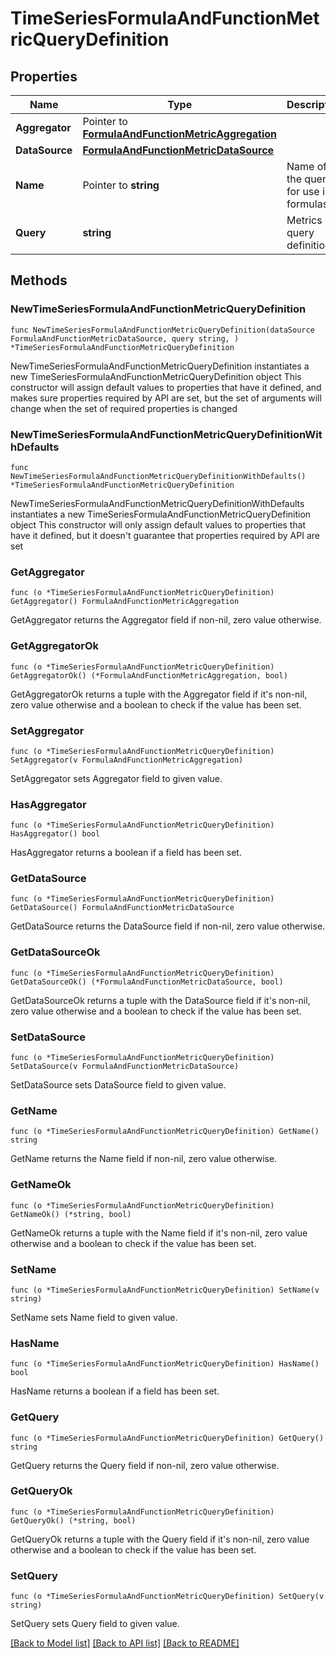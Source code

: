 # TimeSeriesFormulaAndFunctionMetricQueryDefinition

## Properties

Name | Type | Description | Notes
------------ | ------------- | ------------- | -------------
**Aggregator** | Pointer to [**FormulaAndFunctionMetricAggregation**](FormulaAndFunctionMetricAggregation.md) |  | [optional] 
**DataSource** | [**FormulaAndFunctionMetricDataSource**](FormulaAndFunctionMetricDataSource.md) |  | 
**Name** | Pointer to **string** | Name of the query for use in formulas. | [optional] 
**Query** | **string** | Metrics query definition. | 

## Methods

### NewTimeSeriesFormulaAndFunctionMetricQueryDefinition

`func NewTimeSeriesFormulaAndFunctionMetricQueryDefinition(dataSource FormulaAndFunctionMetricDataSource, query string, ) *TimeSeriesFormulaAndFunctionMetricQueryDefinition`

NewTimeSeriesFormulaAndFunctionMetricQueryDefinition instantiates a new TimeSeriesFormulaAndFunctionMetricQueryDefinition object
This constructor will assign default values to properties that have it defined,
and makes sure properties required by API are set, but the set of arguments
will change when the set of required properties is changed

### NewTimeSeriesFormulaAndFunctionMetricQueryDefinitionWithDefaults

`func NewTimeSeriesFormulaAndFunctionMetricQueryDefinitionWithDefaults() *TimeSeriesFormulaAndFunctionMetricQueryDefinition`

NewTimeSeriesFormulaAndFunctionMetricQueryDefinitionWithDefaults instantiates a new TimeSeriesFormulaAndFunctionMetricQueryDefinition object
This constructor will only assign default values to properties that have it defined,
but it doesn't guarantee that properties required by API are set

### GetAggregator

`func (o *TimeSeriesFormulaAndFunctionMetricQueryDefinition) GetAggregator() FormulaAndFunctionMetricAggregation`

GetAggregator returns the Aggregator field if non-nil, zero value otherwise.

### GetAggregatorOk

`func (o *TimeSeriesFormulaAndFunctionMetricQueryDefinition) GetAggregatorOk() (*FormulaAndFunctionMetricAggregation, bool)`

GetAggregatorOk returns a tuple with the Aggregator field if it's non-nil, zero value otherwise
and a boolean to check if the value has been set.

### SetAggregator

`func (o *TimeSeriesFormulaAndFunctionMetricQueryDefinition) SetAggregator(v FormulaAndFunctionMetricAggregation)`

SetAggregator sets Aggregator field to given value.

### HasAggregator

`func (o *TimeSeriesFormulaAndFunctionMetricQueryDefinition) HasAggregator() bool`

HasAggregator returns a boolean if a field has been set.

### GetDataSource

`func (o *TimeSeriesFormulaAndFunctionMetricQueryDefinition) GetDataSource() FormulaAndFunctionMetricDataSource`

GetDataSource returns the DataSource field if non-nil, zero value otherwise.

### GetDataSourceOk

`func (o *TimeSeriesFormulaAndFunctionMetricQueryDefinition) GetDataSourceOk() (*FormulaAndFunctionMetricDataSource, bool)`

GetDataSourceOk returns a tuple with the DataSource field if it's non-nil, zero value otherwise
and a boolean to check if the value has been set.

### SetDataSource

`func (o *TimeSeriesFormulaAndFunctionMetricQueryDefinition) SetDataSource(v FormulaAndFunctionMetricDataSource)`

SetDataSource sets DataSource field to given value.


### GetName

`func (o *TimeSeriesFormulaAndFunctionMetricQueryDefinition) GetName() string`

GetName returns the Name field if non-nil, zero value otherwise.

### GetNameOk

`func (o *TimeSeriesFormulaAndFunctionMetricQueryDefinition) GetNameOk() (*string, bool)`

GetNameOk returns a tuple with the Name field if it's non-nil, zero value otherwise
and a boolean to check if the value has been set.

### SetName

`func (o *TimeSeriesFormulaAndFunctionMetricQueryDefinition) SetName(v string)`

SetName sets Name field to given value.

### HasName

`func (o *TimeSeriesFormulaAndFunctionMetricQueryDefinition) HasName() bool`

HasName returns a boolean if a field has been set.

### GetQuery

`func (o *TimeSeriesFormulaAndFunctionMetricQueryDefinition) GetQuery() string`

GetQuery returns the Query field if non-nil, zero value otherwise.

### GetQueryOk

`func (o *TimeSeriesFormulaAndFunctionMetricQueryDefinition) GetQueryOk() (*string, bool)`

GetQueryOk returns a tuple with the Query field if it's non-nil, zero value otherwise
and a boolean to check if the value has been set.

### SetQuery

`func (o *TimeSeriesFormulaAndFunctionMetricQueryDefinition) SetQuery(v string)`

SetQuery sets Query field to given value.



[[Back to Model list]](../README.md#documentation-for-models) [[Back to API list]](../README.md#documentation-for-api-endpoints) [[Back to README]](../README.md)


